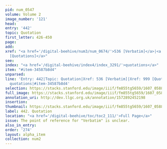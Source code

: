 ```yaml
---
pid: num_0547
volume: Volume 2
image_number: '121'
head:
entry: '442'
topic: Quotation
first_letter: 426-450
page:
add:
xref: "<a href='/digital-beehive/num3/num_0674/'>536 [Verbatim]</a>|<a href='/digital-beehive/num4/num_1331/'>999
  [Quotations]</a>"
see:
index: "<a href='/digital-beehive/index4/index_3291/'>quotations</a>"
item: "#item-34587b8d4"
unparsed:
line: 'Entry: 442|Topic: Quotation|Xref: 536 [Verbatim]|Xref: 999 [Quotations]|Index:
  quotations|#item-34587b8d4'
selection: https://stacks.stanford.edu/image/iiif/fm855tg5659/1607_0588/358,4340,2965,689/full/0/default.jpg
full_image: https://stacks.stanford.edu/image/iiif/fm855tg5659/1607_0588/full/full/0/default.jpg
annotation_uri: http://dev.llgc.org.uk/annotation/1572892452198
insertion:
thumbnail: https://stacks.stanford.edu/image/iiif/fm855tg5659/1607_0588/358,4340,600,180/250,/0/default.jpg
label: 442. Quotation
location: "<a href='/digital-beehive/toc/toc2_111/'>Full Page</a>"
issue: The point of reference for "Verbatim" is unclear.
also_in_entry:
order: '274'
layout: alpha_item
collection: num2
---
```


